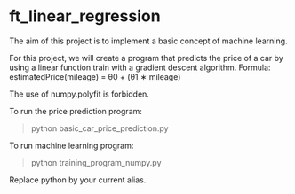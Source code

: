 # ft_linear_regression

The aim of this project is to implement a basic concept of machine learning.

For this project, we will create a program that predicts the price of a car by using a linear function train with a gradient descent algorithm.
Formula: estimatedPrice(mileage) = θ0 + (θ1 ∗ mileage)

The use of numpy.polyfit is forbidden. 

To run the price prediction program:
> python basic_car_price_prediction.py

To run machine learning program:
> python training_program_numpy.py

Replace python by your current alias.
